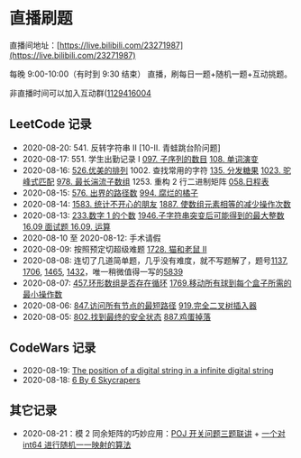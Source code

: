 # 直播刷题

直播间地址：[https://live.bilibili.com/23271987](https://live.bilibili.com/23271987)

每晚 9:00-10:00（有时到 9:30 结束） 直播，刷每日一题+随机一题+互动挑题。

非直播时间可以加入互动群([1129416004](https://jq.qq.com/?_wv=1027&k=FhuuBejY)

## LeetCode 记录

- 2020-08-20: 541. 反转字符串 II [10-II. 青蛙跳台阶问题]
- 2020-08-17: 551. 学生出勤记录 I [097. 子序列的数目](offer_097.md) [108. 单词演变](offer_108.md)
- 2020-08-16: [526.优美的排列](526.md) 1002. 查找常用的字符 [135. 分发糖果](135.md) [1023. 驼峰式匹配](1023.md) [978. 最长湍流子数组](978.md) 1253. 重构 2 行二进制矩阵 [058.日程表](offer_058.md)
- 2020-08-15: [576. 出界的路径数](576.md) [994. 腐烂的橘子](994.md)
- 2020-08-14: [1583. 统计不开心的朋友](1583.md) [1887. 使数组元素相等的减少操作次数](1887.md)
- 2020-08-13: [233.数字 1 的个数](233.md) [1946.子字符串突变后可能得到的最大整数](1946.md) [16.09 面试题 16.09. 运算](16.09.md)
- 2020-08-10 至 2020-08-12: 手术请假
- 2020-08-09: 按照预定切超级难题 [1728. 猫和老鼠 II](1728.md)
- 2020-08-08: 连切了几道简单题，几乎没有难度，就不写题解了，题号[1137](https://leetcode-cn.com/problems/n-th-tribonacci-number/), [1706](https://leetcode-cn.com/problems/where-will-the-ball-fall/), [1465](https://leetcode-cn.com/problems/maximum-area-of-a-piece-of-cake-after-horizontal-and-vertical-cuts/), [1432](https://leetcode-cn.com/problems/max-difference-you-can-get-from-changing-an-integer/)，唯一稍微值得一写的[5839](5839.md)
- 2020-08-07: [457.环形数组是否存在循环](457.md) [1769.移动所有球到每个盒子所需的最小操作数](1769.md)
- 2020-08-06: [847.访问所有节点的最短路径](847.md) [919.完全二叉树插入器](919.md)
- 2020-08-05: [802.找到最终的安全状态](802.md) [887.鸡蛋掉落](887.md)

## CodeWars 记录

- 2020-08-19: [The position of a digital string in a infinite digital string](codewars/582c1092306063791c000c00.md)
- 2020-08-18: [6 By 6 Skycrapers](codewars/5679d5a3f2272011d700000d.md)

## 其它记录

- 2020-08-21：模 2 同余矩阵的巧妙应用：[POJ 开关问题三题联讲](poj/1222_1753_3279.md) + [一个对 int64 进行随机一一映射的算法](other/int64_hash.md)

